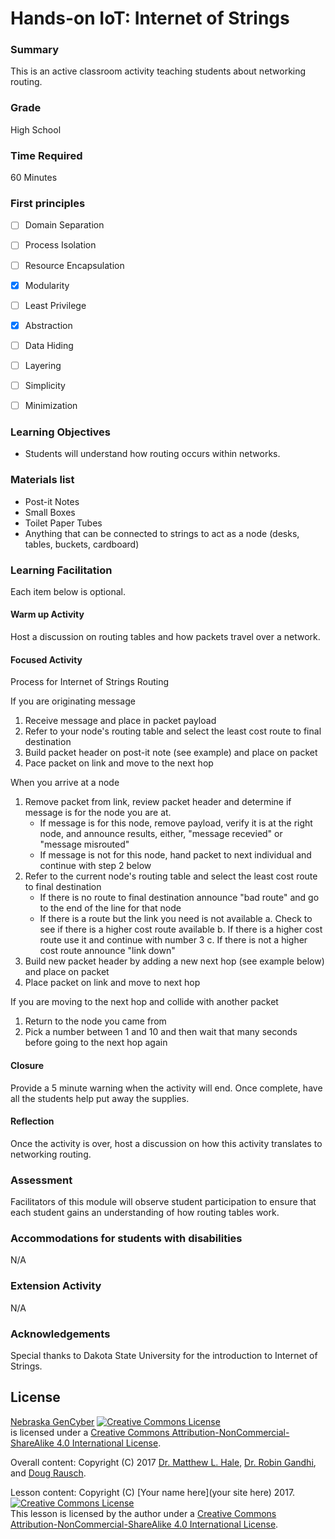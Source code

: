 # Hands-on IoT: Internet of Strings

### Summary
This is an active classroom activity teaching students about networking routing. 

### Grade
High School

### Time Required
60 Minutes

### First principles
- [ ] Domain Separation
- [ ] Process Isolation
- [ ] Resource Encapsulation
- [x] Modularity
- [ ] Least Privilege
- [x] Abstraction
- [ ] Data Hiding
- [ ] Layering
- [ ] Simplicity
- [ ] Minimization


### Learning Objectives

* Students will understand how routing occurs within networks.

### Materials list

* Post-it Notes
* Small Boxes 
* Toilet Paper Tubes
* Anything that can be connected to strings to act as a node (desks, tables, buckets, cardboard)

### Learning Facilitation

Each item below is optional.

#### Warm up Activity

Host a discussion on routing tables and how packets travel over a network.

#### Focused Activity

Process for Internet of Strings Routing

If you are originating message
1. Receive message and place in packet payload
2. Refer to your node's routing table and select the least cost route to final destination
3. Build packet header on post-it note (see example) and place on packet
4. Pace packet on link and move to the next hop

When you arrive at a node
1. Remove packet from link, review packet header and determine if message is for the node you are at. 
    - If message is for this node, remove payload, verify it is at the right node, and 
      announce results, either, 
      "message recevied" or "message misrouted"
    - If message is not for this node, hand packet to next individual and continue with step 
      2 below
2. Refer to the current node's routing table and select the least cost route to final 
     destination
    - If there is no route to final destination announce "bad route" and go to the end of 
      the line for that node
    - If there is a route but the link you need is not available
      a. Check to see if there is a higher cost route available
      b. If there is a higher cost route use it and continue with number 3
      c. If there is not a higher cost route announce "link down"
3. Build new packet header by adding a new next hop (see example below) and place on 
    packet
4. Place packet on link and move to next hop

If you are moving to the next hop and collide with another packet
1. Return to the node you came from
2. Pick a number between 1 and 10 and then wait that many seconds before going to the next hop again


#### Closure

Provide a 5 minute warning when the activity will end. Once complete, have all the students help put away the supplies.

#### Reflection

Once the activity is over, host a discussion on how this activity translates to networking routing.

### Assessment

Facilitators of this module will observe student participation to ensure that each student gains an understanding of how routing tables work.

[comment]: # (Quiz / Presentation / Project / Writing Assignment / Observation / Walk Around / Oral Questioning / Other)

### Accommodations for students with disabilities

N/A

### Extension Activity 

N/A

### Acknowledgements

Special thanks to Dakota State University for the introduction to Internet of Strings. 

## License
[Nebraska GenCyber](https://github.com/MLHale/nebraska-gencyber) <a rel="license" href="http://creativecommons.org/licenses/by-nc-sa/4.0/"><img alt="Creative Commons License" style="border-width:0" src="https://i.creativecommons.org/l/by-nc-sa/4.0/88x31.png" /></a><br /> is licensed under a <a rel="license" href="http://creativecommons.org/licenses/by-nc-sa/4.0/">Creative Commons Attribution-NonCommercial-ShareAlike 4.0 International License</a>.

Overall content: Copyright (C) 2017  [Dr. Matthew L. Hale](http://faculty.ist.unomaha.edu/mhale/), [Dr. Robin Gandhi](http://faculty.ist.unomaha.edu/rgandhi/), and [Doug Rausch](http://www.bellevue.edu/about/leadership/faculty/rausch-douglas).

Lesson content: Copyright (C) [Your name here](your site here) 2017.
<a rel="license" href="http://creativecommons.org/licenses/by-nc-sa/4.0/"><img alt="Creative Commons License" style="border-width:0" src="https://i.creativecommons.org/l/by-nc-sa/4.0/88x31.png" /></a><br /><span xmlns:dct="http://purl.org/dc/terms/" property="dct:title">This lesson</span> is licensed by the author under a <a rel="license" href="http://creativecommons.org/licenses/by-nc-sa/4.0/">Creative Commons Attribution-NonCommercial-ShareAlike 4.0 International License</a>.
